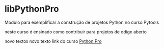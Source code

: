 # libPythonPro
Modulo para exemplificar a construção de projetos Python no curso Pytools

neste curso é ensinado como contribuir para projetos de odigo aberto

novo textox
novo texto
link do curso [Python Pro](https://pythonpro.com.br/)